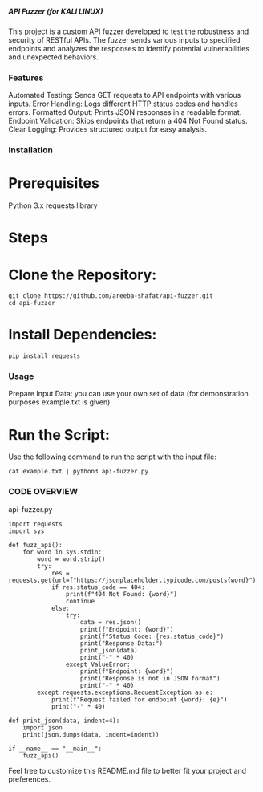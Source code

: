 ##### API Fuzzer (for KALI LINUX) ######

This project is a custom API fuzzer developed to test the robustness and security of RESTful APIs. The fuzzer sends various inputs to specified endpoints and analyzes the responses to identify potential vulnerabilities and unexpected behaviors.

### Features
Automated Testing: Sends GET requests to API endpoints with various inputs.
Error Handling: Logs different HTTP status codes and handles errors.
Formatted Output: Prints JSON responses in a readable format.
Endpoint Validation: Skips endpoints that return a 404 Not Found status.
Clear Logging: Provides structured output for easy analysis.

### Installation

# Prerequisites
Python 3.x
requests library

# Steps
# Clone the Repository:
```
git clone https://github.com/areeba-shafat/api-fuzzer.git
cd api-fuzzer
```
# Install Dependencies:
```
pip install requests
```

### Usage
Prepare Input Data:
you can use your own set of data (for demonstration purposes example.txt is given)

# Run the Script:
Use the following command to run the script with the input file:
```
cat example.txt | python3 api-fuzzer.py
```


### CODE OVERVIEW ###
api-fuzzer.py
```
import requests
import sys

def fuzz_api():
    for word in sys.stdin:
        word = word.strip()
        try:
            res = requests.get(url=f"https://jsonplaceholder.typicode.com/posts{word}")
            if res.status_code == 404:
                print(f"404 Not Found: {word}")
                continue
            else:
                try:
                    data = res.json()
                    print(f"Endpoint: {word}")
                    print(f"Status Code: {res.status_code}")
                    print("Response Data:")
                    print_json(data)
                    print("-" * 40)
                except ValueError:
                    print(f"Endpoint: {word}")
                    print("Response is not in JSON format")
                    print("-" * 40)
        except requests.exceptions.RequestException as e:
            print(f"Request failed for endpoint {word}: {e}")
            print("-" * 40)

def print_json(data, indent=4):
    import json
    print(json.dumps(data, indent=indent))

if __name__ == "__main__":
    fuzz_api()
```

Feel free to customize this README.md file to better fit your project and preferences.

